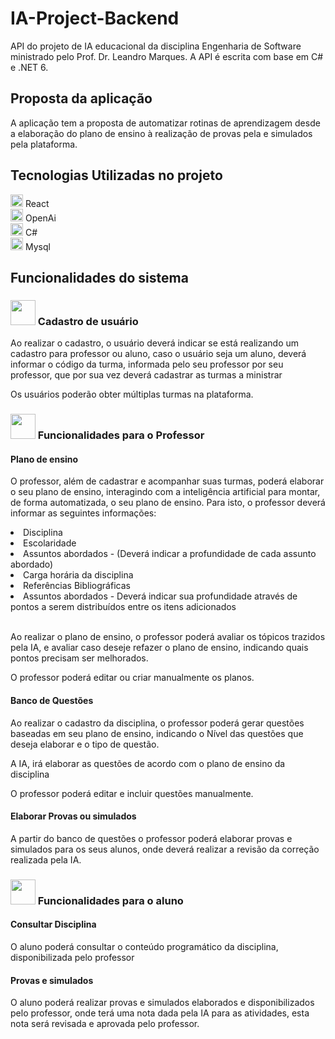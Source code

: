 <h1> IA-Project-Backend </h1> 

API do projeto de IA educacional da disciplina Engenharia de Software ministrado pelo Prof. Dr. Leandro Marques. A API é escrita com base em C# e .NET 6.

<h2> Proposta da aplicação </h2>
<p> A aplicação tem a proposta de automatizar rotinas de aprendizagem desde a elaboração do plano de ensino à realização de provas pela e simulados pela plataforma. </p> 

<h2> Tecnologias Utilizadas no projeto </h2>

  <span> <img src ='https://icon-library.com/images/react-icon/react-icon-29.jpg' style='width:20px' >  React   </span> <br>
 <span> <img src ='https://static.vecteezy.com/system/resources/previews/021/495/993/original/chatgpt-openai-logo-icon-free-png.png' style='width:20px' >  OpenAi   </span> <br>
  <span> <img src ='https://static-00.iconduck.com/assets.00/c-sharp-c-icon-1822x2048-wuf3ijab.png' style='width:20px' >  C#   </span> <br>
  <span> <img src ='https://cdn.icon-icons.com/icons2/3053/PNG/512/mysql_workbench_macos_bigsur_icon_189924.png' style='width:20px' >  Mysql   </span> 

<h2>Funcionalidades do sistema</h2>

<h3> <img src='https://cdn-icons-png.flaticon.com/512/4312/4312094.png' style='width:40px'> Cadastro de usuário </h3>
<p>Ao realizar o cadastro, o usuário deverá indicar se está realizando um cadastro para professor ou aluno, caso o usuário seja um aluno, deverá informar o código da turma, informada pelo seu professor por seu professor, que por sua vez deverá cadastrar as turmas a ministrar </p>

<p> Os usuários poderão obter múltiplas turmas na plataforma. </p>

<h3> <img src='https://cdn-icons-png.flaticon.com/512/2941/2941658.png' style='width:40px'> Funcionalidades para o Professor </h3>

<h4>Plano de ensino</h4>

<p> O professor, além de cadastrar e acompanhar suas turmas, poderá elaborar o seu plano de ensino, interagindo com a inteligência artificial para montar, de forma automatizada, o seu plano de ensino. Para isto, o professor deverá informar as seguintes informações:   </p>

<li> Disciplina </li>
<li> Escolaridade </li>
<li> Assuntos abordados - (Deverá indicar a profundidade de cada assunto abordado) </li>
<li> Carga horária da disciplina </li>
<li> Referências Bibliográficas </li>
<li> Assuntos abordados - Deverá indicar sua profundidade através de pontos a serem distribuídos entre os itens adicionados </li> <br>

<p> Ao realizar o plano de ensino, o professor poderá avaliar os tópicos trazidos pela IA, e avaliar caso deseje refazer o plano de ensino, indicando quais pontos precisam ser melhorados.</p>
<p>O professor poderá editar ou criar manualmente os planos. </p>

 <h4>Banco de Questões</h4>
 <p> Ao realizar o cadastro da disciplina, o professor poderá gerar questões baseadas em seu plano de ensino, indicando o Nível das questões que deseja elaborar e o tipo de questão. </p>
 <p> A IA, irá elaborar as questões de acordo com o plano de ensino da disciplina </p>
 <p> O professor poderá editar e incluir questões manualmente. </p>

<h4> Elaborar Provas ou simulados </h4>
<p>A partir do banco de questões o professor poderá elaborar provas e simulados para os seus alunos, onde deverá realizar a revisão da correção realizada pela IA.</p>

<h3> <img src='https://cdn-icons-png.flaticon.com/512/3413/3413591.png' style='width:40px'> Funcionalidades para o aluno </h3>

 
<h4> Consultar Disciplina </h4>
<p>O aluno poderá consultar o conteúdo programático da disciplina, disponibilizada pelo professor </p>

<h4> Provas e simulados </h4>
<p> O aluno poderá realizar provas e simulados elaborados e disponibilizados pelo professor, onde terá uma nota dada pela IA para as atividades, esta nota será revisada e aprovada pelo professor. </p> 
